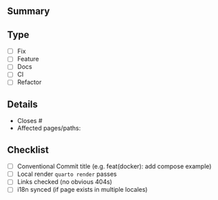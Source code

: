 ## Summary

<!-- Short description of the changes -->

## Type

- [ ] Fix
- [ ] Feature
- [ ] Docs
- [ ] CI
- [ ] Refactor

## Details

- Closes #<issue>
- Affected pages/paths:

## Checklist

- [ ] Conventional Commit title (e.g. feat(docker): add compose example)
- [ ] Local render `quarto render` passes
- [ ] Links checked (no obvious 404s)
- [ ] i18n synced (if page exists in multiple locales)
